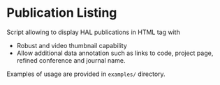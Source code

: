 # Publication Listing

Script allowing to display HAL publications in HTML tag with
* Robust and video thumbnail capability
* Allow additional data annotation such as links to code, project page, refined conference and journal name.

Examples of usage are provided in `examples/` directory.